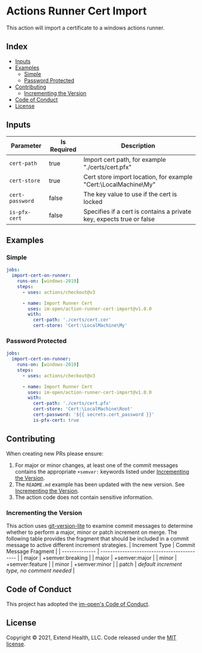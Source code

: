 # Actions Runner Cert Import

This action will import a certificate to a windows actions runner.

## Index <!-- omit in toc -->

- [Inputs](#inputs)
- [Examples](#examples)
  - [Simple](#simple)
  - [Password Protected](#password-protected)
- [Contributing](#contributing)
  - [Incrementing the Version](#incrementing-the-version)
- [Code of Conduct](#code-of-conduct)
- [License](#license)

## Inputs

| Parameter       | Is Required | Description                                                          |
| --------------- | ----------- | -------------------------------------------------------------------- |
| `cert-path`     | true        | Import cert path, for example "./certs/cert.pfx\"                    |
| `cert-store`    | true        | Cert store import location, for example "Cert:\LocalMachine\My"      |
| `cert-password` | false       | The key value to use if the cert is locked                           |
| `is-pfx-cert`   | false       | Specifies if a cert is contains a private key, expects true or false |

## Examples

### Simple

```yml
jobs:
  import-cert-on-runner:
    runs-on: [windows-2019]
    steps:
      - uses: actions/checkout@v3

      - name: Import Runner Cert
        uses: im-open/action-runner-cert-import@v1.0.0
        with:
          cert-path: './certs/cert.cer'
          cert-store: 'Cert:\LocalMachine\My'
```

### Password Protected

```yml
jobs:
  import-cert-on-runner:
    runs-on: [windows-2019]
    steps:
      - uses: actions/checkout@v3

      - name: Import Runner Cert
        uses: im-open/action-runner-cert-import@v1.0.0
        with:
          cert-path: './certs/cert.pfx'
          cert-store: 'Cert:\LocalMachine\Root'
          cert-password: '${{ secrets.cert_password }}'
          is-pfx-cert: true
```

## Contributing

When creating new PRs please ensure:

1. For major or minor changes, at least one of the commit messages contains the appropriate `+semver:` keywords listed under [Incrementing the Version](#incrementing-the-version).
2. The `README.md` example has been updated with the new version. See [Incrementing the Version](#incrementing-the-version).
3. The action code does not contain sensitive information.

### Incrementing the Version

This action uses [git-version-lite] to examine commit messages to determine whether to perform a major, minor or patch increment on merge. The following table provides the fragment that should be included in a commit message to active different increment strategies.
| Increment Type | Commit Message Fragment |
| -------------- | ------------------------------------------- |
| major | +semver:breaking |
| major | +semver:major |
| minor | +semver:feature |
| minor | +semver:minor |
| patch          | *default increment type, no comment needed* |

## Code of Conduct

This project has adopted the [im-open's Code of Conduct](https://github.com/im-open/.github/blob/master/CODE_OF_CONDUCT.md).

## License

Copyright &copy; 2021, Extend Health, LLC. Code released under the [MIT license](LICENSE).

[git-version-lite]: https://github.com/im-open/git-version-lite
